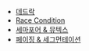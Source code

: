   - [데드락](https://github.com/Talia2019/CS/blob/main/OS/DeadLock&Starvation.md)
  - [Race Condition](https://github.com/Talia2019/CS/blob/main/OS/RaceCondition.md)
  - [세마포어 & 뮤텍스](https://github.com/Talia2019/CS/blob/main/OS/Semaphor&Mutex.md)
  - [페이징 & 세그먼테이션](https://github.com/Talia2019/CS/blob/main/OS/PagingSegmentation.md)
